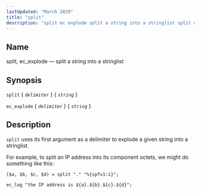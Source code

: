 ```yaml
---
lastUpdated: "March 2020"
title: "split"
description: "split ec explode split a string into a stringlist split delimiter string ec explode delimiter string split uses its first argument as a delimiter to explode a given string into a stringlist For example to split an IP address into its component octets we might do something like this Example..."
---
```


<a name="sieve.ref.split"></a> 
## Name

split, ec_explode — split a string into a stringlist

## Synopsis

`split` { *`delimiter`* } { *`string`* }

`ec_explode` { *`delimiter`* } { *`string`* }

<a name="idp31261744"></a> 
## Description

`split` uses its first argument as a delimiter to explode a given string into a stringlist.

For example, to split an IP address into its component octets, we might do something like this:

<a name="example.split"></a> 


```
($a, $b, $c, $d) = split "." "%{spfv1:i}";

ec_log "the IP address is ${a}.${b}.${c}.${d}";
```